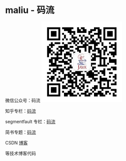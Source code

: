# maliu -  码流

微信公众号：码流
![码流](https://github.com/TroyLemon/maliu/blob/master/src/main/resources/image/%E7%A0%81%E6%B5%81%200.5%20.jpg)

知乎专栏：[码流](https://www.zhihu.com/column/c_1326237981997064192)

segmentfault 专栏：[码流](https://segmentfault.com/blog/troyliu)

简书专题：[码流](https://www.jianshu.com/c/0181c8345c8e)

CSDN [博客](https://blog.csdn.net/TroyLemon)

等技术博客代码


